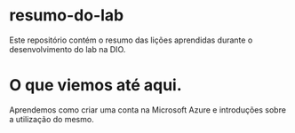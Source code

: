 # resumo-do-lab
Este repositório contém o resumo das lições aprendidas durante o desenvolvimento do lab na DIO.

# O que viemos até aqui.
Aprendemos como criar uma conta na Microsoft Azure e introduções sobre a utilização do mesmo.
